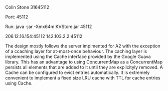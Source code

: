 Colin Stone 31645112

Port: 45112

Run: java -jar -Xmx64m KVStore.jar 45112

206.12.16.154:45112
142.103.2.2:45112

The design mostly follows the server implmented for A2 with the exception of a ccaching layer for at-most-once behaviour.
The caching layer is implemented using the Cache interface provided by the Google Guava library. This has an advantage to using ConcurrentMap as a ConcurrentMap persists all elements that are added to it until they are explicityly removed. A Cache can be configured to evict entries automatically. It is extremely convenient to implement a fixed size LRU cache with TTL for cache entries using Cache.
